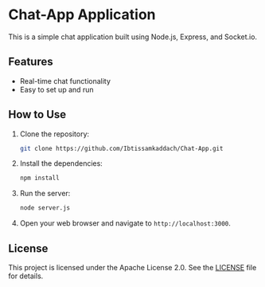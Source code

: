 # Chat-App Application

This is a simple chat application built using Node.js, Express, and Socket.io.

## Features

- Real-time chat functionality
- Easy to set up and run

## How to Use

1. Clone the repository:
    ```bash
    git clone https://github.com/Ibtissamkaddach/Chat-App.git
    ```
2. Install the dependencies:
    ```bash
    npm install
    ```
3. Run the server:
    ```bash
    node server.js
    ```
4. Open your web browser and navigate to `http://localhost:3000`.

## License

This project is licensed under the Apache License 2.0. See the [LICENSE](LICENSE) file for details.
